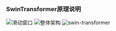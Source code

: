 ### SwinTransformer原理说明
![滑动窗口](https://user-images.githubusercontent.com/28779173/189150373-63fd1733-006b-4d76-82bd-42586fb942ee.png)
![整体架构](https://user-images.githubusercontent.com/28779173/189150418-1a4e36ca-eb98-44f4-a6e8-ac0027466dde.png)
![swin-transformer](https://user-images.githubusercontent.com/28779173/189275452-fcdabda6-b939-41f4-b8b8-2b90d491c957.jpg)
